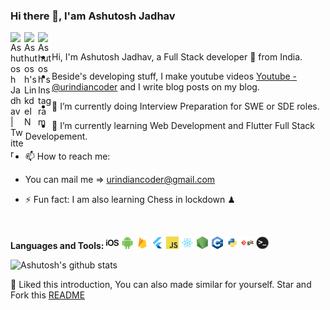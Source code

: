 ### Hi there 👋, I'am Ashutosh Jadhav

<a href="https://twitter.com/ashutoshjv661">
  <img align="left" alt="Ashutosh Jadhav | Twitter" width="22px" src="https://cdn.jsdelivr.net/npm/simple-icons@v3/icons/twitter.svg" />
</a>
<a href="https://www.linkedin.com/in/ashutoshjadhav661">
  <img align="left" alt="Ashutosh's LinkdeIN" width="22px" src="https://cdn.jsdelivr.net/npm/simple-icons@v3/icons/linkedin.svg" />
</a>
<a href="https://www.instagram.com/ashutoshjv661">
  <img align="left" alt="Ashutosh's Instagram" width="22px" src="https://cdn.jsdelivr.net/npm/simple-icons@v3/icons/instagram.svg" />
</a>


&nbsp;
- Hi, I'm Ashutosh Jadhav, a Full Stack developer 🚀 from India. 
- Beside's developing stuff, I make youtube videos [Youtube - @urindiancoder](https://www.youtube.com/channel/UCM7jDyvtFLZtW_Qa6o6ndVQ)
and I write blog posts on my blog.

- 🔭 I’m currently doing Interview Preparation for SWE or SDE roles.
- 🌱 I’m currently learning Web Development and Flutter Full Stack Developement.

- 📫 How to reach me: 
- You can mail me => urindiancoder@gmail.com

- ⚡ Fun fact: I am also learning Chess in lockdown ♟ 

&nbsp;

**Languages and Tools:**
<code><img height="20" src="https://raw.githubusercontent.com/github/explore/80688e429a7d4ef2fca1e82350fe8e3517d3494d/topics/ios/ios.png"></code>
<code><img height="20" src="https://raw.githubusercontent.com/github/explore/80688e429a7d4ef2fca1e82350fe8e3517d3494d/topics/android/android.png"></code>
<code><img height="20" src="https://raw.githubusercontent.com/github/explore/80688e429a7d4ef2fca1e82350fe8e3517d3494d/topics/firebase/firebase.png"></code>
<code><img height="20" src="https://raw.githubusercontent.com/github/explore/80688e429a7d4ef2fca1e82350fe8e3517d3494d/topics/flutter/flutter.png"></code>
<code><img height="20" src="https://raw.githubusercontent.com/github/explore/80688e429a7d4ef2fca1e82350fe8e3517d3494d/topics/javascript/javascript.png"></code>
<code><img height="20" src="https://raw.githubusercontent.com/github/explore/80688e429a7d4ef2fca1e82350fe8e3517d3494d/topics/react/react.png"></code>
<code><img height="20" src="https://raw.githubusercontent.com/github/explore/80688e429a7d4ef2fca1e82350fe8e3517d3494d/topics/nodejs/nodejs.png"></code>
<code><img height="20" src="https://raw.githubusercontent.com/github/explore/80688e429a7d4ef2fca1e82350fe8e3517d3494d/topics/cpp/cpp.png"></code>
<code><img height="20" src="https://raw.githubusercontent.com/github/explore/80688e429a7d4ef2fca1e82350fe8e3517d3494d/topics/python/python.png"></code>
<code><img height="20" src="https://raw.githubusercontent.com/github/explore/80688e429a7d4ef2fca1e82350fe8e3517d3494d/topics/git/git.png"></code>
<code><img height="20" src="https://raw.githubusercontent.com/github/explore/80688e429a7d4ef2fca1e82350fe8e3517d3494d/topics/terminal/terminal.png"></code>


![Ashutosh's github stats](https://github-readme-stats.vercel.app/api?username=ashutoshjv661&&show_icons=true&title_color=ffffff&icon_color=bb2acf&text_color=daf7dc&bg_color=191919)

:pushpin: Liked this introduction, You can also made similar for yourself. Star and Fork this [README](https://github.com/ashutoshjv661/ashutoshjv661)
